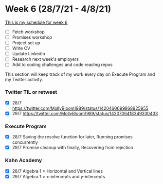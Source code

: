 # Week 6 (28/7/21 - 4/8/21)

[This is my schedule for week 6](https://learn.foundersandcoders.com/course/syllabus/pre-app-7/schedule/)

- [ ] Fetch workshop
- [ ] Promises workshop
- [ ] Project set up
- [ ] Write CV
- [ ] Update LinkedIn
- [ ] Research next week's employers
- [ ] Add to coding challenges and code reading repos

This section will keep track of my work every day on Execute Program and my Twitter activity.

### Twitter TIL or retweet

- [x] 28/7 https://twitter.com/MollyBloom1989/status/1420460699868925955
- [x] 29/7 https://twitter.com/MollyBloom1989/status/1420706418349330433

### Execute Program

- [x] 28/7 Saving the resolve function for later, Running promises concurrently
- [x] 29/7 Promise cleanup with finally, Recovering from rejection

### Kahn Academy

- [x] 28/7 Algebra 1 > Horizontal and Vertical lines
- [x] 29/7 Algebra 1 > x-intercepts and y-intercepts

